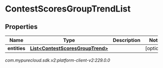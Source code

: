 # ContestScoresGroupTrendList


## Properties

| Name | Type | Description | Notes |
| ------------ | ------------- | ------------- | ------------- |
| **entities** | [**List&lt;ContestScoresGroupTrend&gt;**](ContestScoresGroupTrend) |  |  [optional] |




_com.mypurecloud.sdk.v2:platform-client-v2:229.0.0_
